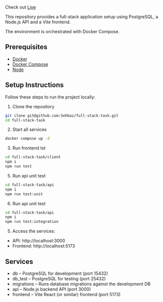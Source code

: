 Check out [Live](http://172.237.110.66:5173/login)

This repository provides a full-stack application setup using PostgreSQL, a Node.js API and a Vite frontend.

The environment is orchestrated with Docker Compose.

## Prerequisites

- [Docker](https://docs.docker.com/get-docker/)
- [Docker Compose](https://docs.docker.com/compose/)
- [Node](https://nodejs.org/en)

## Setup Instructions

Follow these steps to run the project locally:

1. Clone the repository

```bash
git clone git@github.com:Sehbaz/full-stack-task.git
cd full-stack-task
```

2. Start all services

```bash
docker compose up -d
```

3. Run frontend tst

```bash
cd full-stack-task/client
npm i
npm run test
```

5. Run api unit test

```bash
cd full-stack-task/api
npm i
npm run test:unit
```

6. Run api unit test

```bash
cd full-stack-task/api
npm i
npm run test:integration
```

5. Access the services:

- API: http://localhost:3000
- Frontend: http://localhost:5173

## Services

- db – PostgreSQL for development (port 15432)
- db_test – PostgreSQL for testing (port 25432)
- migrations – Runs database migrations against the development DB
- api – Node.js backend API (port 3000)
- frontend – Vite React (or similar) frontend (port 5173)
